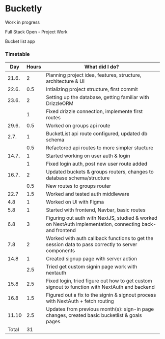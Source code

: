 # Bucketly

Work in progress

Full Stack Open - Project Work

Bucket list app

### Timetable

| Day   | Hours | What did I do?                                                                                            |
| ----- | ----- | --------------------------------------------------------------------------------------------------------- |
| 21.6. | 2     | Planning project idea, features, structure, architecture & UI                                             |
| 22.6. | 0.5   | Intializing project structure, first commit                                                               |
| 23.6. | 2     | Setting up the database, getting familiar with DrizzleORM                                                 |
|       | 1     | Fixed drizzle connection, implemente first routes                                                         |
| 29.6. | 0.5   | Worked on groups api route                                                                                |
| 2.7.  | 1     | BucketList api route configured, updated db schema                                                        |
|       | 0.5   | Refactored api routes to more simpler stucture                                                            |
| 14.7. | 1     | Started working on user auth & login                                                                      |
|       | 1     | Fixed login auth, post new user route added                                                               |
| 16.7. | 2     | Updated buckets & groups routers, changes to database schema/structure                                    |
|       | 0.5   | New routes to groups router                                                                               |
| 22.7  | 1.5   | Worked and tested auth middleware                                                                         |
| 4.8   | 1     | Worked on UI with Figma                                                                                   |
| 5.8   | 1     | Started with frontend, Navbar, basic routes                                                               |
| 6.8   | 3     | Figuring out auth with NextJS, studied & worked on NextAuth implementation, connecting back- and frontend |
| 7.8   | 2     | Worked with auth callback functions to get the session data to pass correctly to server components        |
| 14.8  | 1     | Created signup page with server action                                                                    |
|       | 2.5   | Tried get custom signin page work with nextauth                                                           |
| 15.8  | 2.5   | Fixed login, tried figure out how to get custom signout to function with NextAuth and backend             |
| 16.8  | 1.5   | Figured out a fix to the signin & signout process with NextAuth + fetch routing                           |
| 11.10  | 2.5   | Updates from previous month(s): sign-in page changes, created basic bucketlist & goals pages                           |
| Total | 31  |                                                                                                           |
